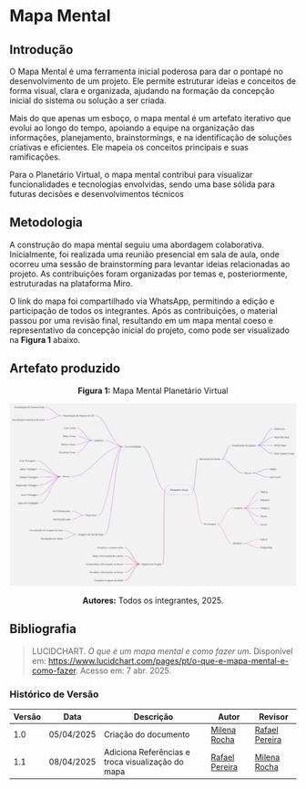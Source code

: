# Mapa Mental

## Introdução

O Mapa Mental é uma ferramenta inicial poderosa para dar o pontapé no desenvolvimento de um projeto. Ele permite estruturar ideias e conceitos de forma visual, clara e organizada, ajudando na formação da concepção inicial do sistema ou solução a ser criada.

Mais do que apenas um esboço, o mapa mental é um artefato iterativo que evolui ao longo do tempo, apoiando a equipe na organização das informações, planejamento, brainstormings, e na identificação de soluções criativas e eficientes. Ele mapeia os conceitos principais e suas ramificações.

Para o Planetário Virtual, o mapa mental contribui para visualizar funcionalidades e tecnologias envolvidas, sendo uma base sólida para futuras decisões e desenvolvimentos técnicos

## Metodologia
A construção do mapa mental seguiu uma abordagem colaborativa. Inicialmente, foi realizada uma reunião presencial em sala de aula, onde ocorreu uma sessão de brainstorming para levantar ideias relacionadas ao projeto. As contribuições foram organizadas por temas e, posteriormente, estruturadas na plataforma Miro.

O link do mapa foi compartilhado via WhatsApp, permitindo a edição e participação de todos os integrantes. Após as contribuições, o material passou por uma revisão final, resultando em um mapa mental coeso e representativo da concepção inicial do projeto, como pode ser visualizado na **Figura 1** abaixo.

## Artefato produzido

<center>

**Figura 1:** Mapa Mental Planetário Virtual <a id="figura"></a>

![Mapa Mental](assets/MapaMental.jpg)

**Autores:** Todos os integrantes, 2025.
</center>

## Bibliografia

> LUCIDCHART. *O que é um mapa mental e como fazer um*. Disponível em: <https://www.lucidchart.com/pages/pt/o-que-e-mapa-mental-e-como-fazer>. Acesso em: 7 abr. 2025.


### Histórico de Versão

| Versão | Data       | Descrição                                      | Autor               | Revisor            |
|--------|------------|------------------------------------------------|---------------------|--------------------|
| 1.0    | 05/04/2025 | Criação do documento | [Milena Rocha](https://github.com/milenafrocha)          |  [Rafael Pereira](https://github.com/rafgpereira)  |
| 1.1    | 08/04/2025 | Adiciona Referências e troca visualização do mapa | [Rafael Pereira](https://github.com/rafgpereira)          |  [Milena Rocha](https://github.com/milenafrocha)  |
